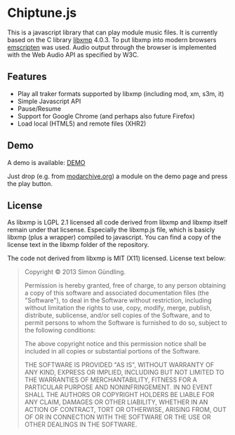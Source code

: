 # Chiptune.js

This is a javascript library that can play module music files. It is currently based on the C library [libxmp](https://github.com/cmatsuoka/libxmp) 4.0.3. To put libxmp into modern browsers [emscripten](https://github.com/kripken/emscripten) was used. Audio output through the browser is implemented with the Web Audio API as specified by W3C.

## Features

* Play all traker formats supported by libxmp (including mod, xm, s3m, it)
* Simple Javascript API
* Pause/Resume
* Support for Google Chrome (and perhaps also future Firefox)
* Load local (HTML5) and remote files (XHR2)

## Demo

A demo is available: [DEMO](http://deskjet.github.io/chiptune.js/)

Just drop (e.g. from [modarchive.org](http://modarchive.org)) a module on the demo page and press the play button.

## License

As libxmp is LGPL 2.1 licensed all code derived from libxmp and libxmp itself remain under that licsense. Especially the libxmp.js file, which is basicly libxmp (plus a wrapper) compiled to javascript.
You can find a copy of the license text in the libxmp folder of the repository.

The code not derived from libxmp is MIT (X11) licensed.
License text below:

>Copyright © 2013 Simon Gündling.
>
>Permission is hereby granted, free of charge, to any person obtaining a copy of this software and associated documentation files (the "Software"), to deal in the Software without restriction, including without limitation the rights to use, copy, modify, merge, publish, distribute, sublicense, and/or sell copies of the Software, and to permit persons to whom the Software is furnished to do so, subject to the following conditions:
>
>The above copyright notice and this permission notice shall be included in all copies or substantial portions of the Software.
>
>THE SOFTWARE IS PROVIDED "AS IS", WITHOUT WARRANTY OF ANY KIND, EXPRESS OR IMPLIED, INCLUDING BUT NOT LIMITED TO THE WARRANTIES OF MERCHANTABILITY, FITNESS FOR A PARTICULAR PURPOSE AND NONINFRINGEMENT. IN NO EVENT SHALL THE AUTHORS OR COPYRIGHT HOLDERS BE LIABLE FOR ANY CLAIM, DAMAGES OR OTHER LIABILITY, WHETHER IN AN ACTION OF CONTRACT, TORT OR OTHERWISE, ARISING FROM, OUT OF OR IN CONNECTION WITH THE SOFTWARE OR THE USE OR OTHER DEALINGS IN THE SOFTWARE.
